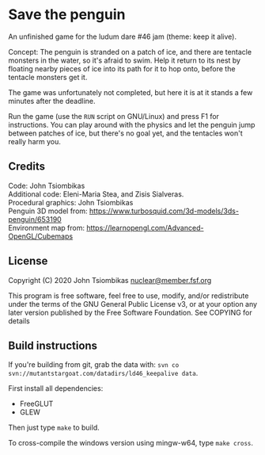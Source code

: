 Save the penguin
================
An unfinished game for the ludum dare #46 jam (theme: keep it alive).

Concept:
 The penguin is stranded on a patch of ice, and there are tentacle monsters in
 the water, so it's afraid to swim. Help it return to its nest by floating
 nearby pieces of ice into its path for it to hop onto, before the tentacle
 monsters get it.

The game was unfortunately not completed, but here it is at it stands a few
minutes after the deadline.

Run the game (use the `RUN` script on GNU/Linux) and press F1 for instructions.
You can play around with the physics and let the penguin jump between patches
of ice, but there's no goal yet, and the tentacles won't really harm you.

Credits
-------
Code: John Tsiombikas  
Additional code: Eleni-Maria Stea, and Zisis Sialveras.  
Procedural graphics: John Tsiombikas  
Penguin 3D model from: https://www.turbosquid.com/3d-models/3ds-penguin/653190  
Environment map from: https://learnopengl.com/Advanced-OpenGL/Cubemaps  

License
-------
Copyright (C) 2020 John Tsiombikas <nuclear@member.fsf.org>

This program is free software, feel free to use, modify, and/or redistribute
under the terms of the GNU General Public License v3, or at your option any
later version published by the Free Software Foundation. See COPYING for details

Build instructions
------------------
If you're building from git, grab the data with:
   `svn co svn://mutantstargoat.com/datadirs/ld46_keepalive data`.

First install all dependencies:
   - FreeGLUT
   - GLEW

Then just type `make` to build.

To cross-compile the windows version using mingw-w64, type `make cross`.
